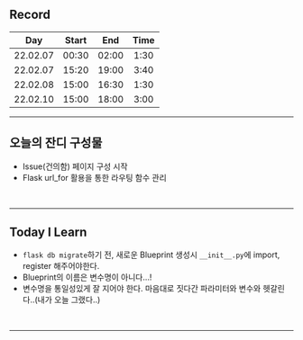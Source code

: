 ## Record

|   Day    | Start |  End  | Time |
| :------: | :---: | :---: | :--: |
| 22.02.07 | 00:30 | 02:00 | 1:30 |
| 22.02.07 | 15:20 | 19:00 | 3:40 |
| 22.02.08 | 15:00 | 16:30 | 1:30 |
| 22.02.10 | 15:00 | 18:00 | 3:00 |

---

## 오늘의 잔디 구성물

- Issue(건의함) 페이지 구성 시작
- Flask url_for 활용을 통한 라우팅 함수 관리

<br/>

---

## Today I Learn

- `flask db migrate`하기 전, 새로운 Blueprint 생성시 `__init__.py`에 import, register 해주어야한다.
- Blueprint의 이름은 변수명이 아니다...!
- 변수명을 통일성있게 잘 지어야 한다. 마음대로 짓다간 파라미터와 변수와 헷갈린다..(내가 오늘 그랬다..)

<br/>

---
